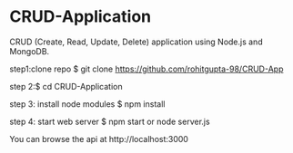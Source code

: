 
# CRUD-Application
CRUD (Create, Read, Update, Delete) application using Node.js and MongoDB.

step1:clone repo $ git clone https://github.com/rohitgupta-98/CRUD-App

step 2:$ cd CRUD-Application

step 3: install node modules $ npm install

step 4: start web server $ npm start or node server.js

You can browse the api at http://localhost:3000


